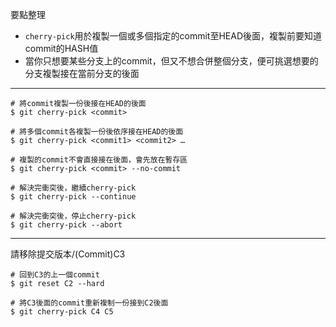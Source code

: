 要點整理
- `cherry-pick`用於複製一個或多個指定的commit至HEAD後面，複製前要知道commit的HASH值
- 當你只想要某些分支上的commit，但又不想合併整個分支，便可挑選想要的分支複製接在當前分支的後面

---

```
# 將commit複製一份後接在HEAD的後面
$ git cherry-pick <commit>

# 將多個commit各複製一份後依序接在HEAD的後面
$ git cherry-pick <commit1> <commit2> …
```

```
# 複製的commit不會直接接在後面，會先放在暫存區
$ git cherry-pick <commit> --no-commit
```

```
# 解決完衝突後，繼續cherry-pick
$ git cherry-pick --continue

# 解決完衝突後，停止cherry-pick
$ git cherry-pick --abort
```

---

請移除提交版本/(Commit)C3
```
# 回到C3的上一個commit
$ git reset C2 --hard

# 將C3後面的commit重新複制一份接到C2後面
$ git cherry-pick C4 C5
```